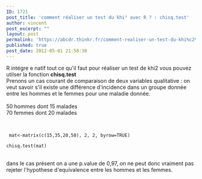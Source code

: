 ```yaml
---
ID: 1721
post_title: 'comment réaliser un test du khi² avec R ? : chisq.test'
author: vincent
post_excerpt: ""
layout: post
permalink: 'https://abcdr.thinkr.fr/comment-realiser-un-test-du-khi%c2%b2-avec-r-chisq-test/'
published: true
post_date: 2012-05-01 21:58:38
---
```

R intégre e natif tout ce qu'il faut pour réaliser un test de khi2 vous pouvez utilser la fonction <strong>chisq.test</strong><br />Prenons un cas courant de comparaison de deux variables qualitative : on veut savoir s'il existe une différence d'incidence dans un groupe donnée entre les hommes et le femmes pour une maladie donnée.<br /><br />50 hommes dont 15 malades<br />70 femmes dont 20 malades<br /><br /> <pre><code><br /> mat&lt;-matrix(c(15,35,20,50), 2, 2, byrow=TRUE) <br />chisq.test(mat)<br /></code></pre> <br />dans le cas présent on a une p.value de 0,97, on ne peut donc vraiment pas rejeter l'hypothese d'equivalence entre les hommes et les femmes.